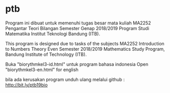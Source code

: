 # ptb
Program ini dibuat untuk memenuhi tugas besar mata kuliah MA2252 Pengantar Teori Bilangan 
Semester Genap 2018/2019 Program Studi Matematika Institut Teknologi Bandung (ITB).

This program is designed due to tasks of the subjects 
MA2252 Introduction to Numbers Theory Even Semester 2018/2019 Mathematics Study Program, 
Bandung Institute of Technology (ITB).

Buka "biorythmkel3-id.html" untuk program bahasa indonesia
Open "biorythmkel3-en.html" for english

bila ada kerusakan program unduh ulang melalui github : http://bit.ly/ptb19bio
